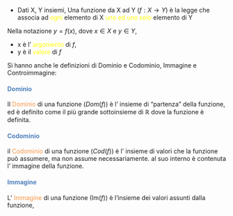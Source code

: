 - Dati X, Y insiemi,
	Una funzione da X ad Y ($f: X \to Y$) è la legge che associa ad <font color="#ffff00">ogni</font> elemento di X <font color="#ffff00">uno ed uno solo</font> elemento di Y

Nella notazione $y = f(x)$, dove $x\in X$ e $y\in Y$, 
- x è l’ <font color="#ffff00">argomento</font> di $f$,
- y è il <font color="#ffff00">valore</font> di $f$

Si hanno anche le definizioni di Dominio e Codominio, Immagine e Controimmagine:

#### <font color="#4f81bd">Dominio</font>
Il <font color="#f79646">Dominio</font> di una funzione ($Dom(f)$) è l’ insieme di “partenza” della funzione,
ed è definito come il più grande sottoinsieme di $\mathbb{R}$ dove la funzione è definita.

#### <font color="#4f81bd">Codominio</font>
il <font color="#f79646">Codominio</font> di una funzione ($Cod(f)$) è l’ insieme di valori che la funzione può assumere, ma non assume necessariamente. al suo interno è contenuta l’ immagine della funzione.

#### <font color="#4f81bd">Immagine</font>
L’ <font color="#f79646">Immagine</font> di una funzione ($\mathrm{Im}(f)$) è l’insieme dei valori assunti dalla funzione,